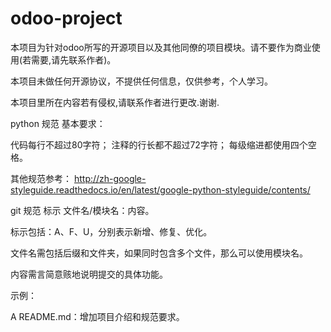 # odoo-project

本项目为针对odoo所写的开源项目以及其他同僚的项目模块。请不要作为商业使用(若需要,请先联系作者)。 

本项目未做任何开源协议，不提供任何信息，仅供参考，个人学习。 

本项目里所在内容若有侵权,请联系作者进行更改.谢谢.

python 规范 基本要求：

代码每行不超过80字符； 注释的行长都不超过72字符； 每级缩进都使用四个空格。

其他规范参考： http://zh-google-styleguide.readthedocs.io/en/latest/google-python-styleguide/contents/

git 规范 标示 文件名/模块名：内容。

标示包括：A、F、U，分别表示新增、修复、优化。

文件名需包括后缀和文件夹，如果同时包含多个文件，那么可以使用模块名。

内容需言简意赅地说明提交的具体功能。

示例：

A README.md：增加项目介绍和规范要求。
